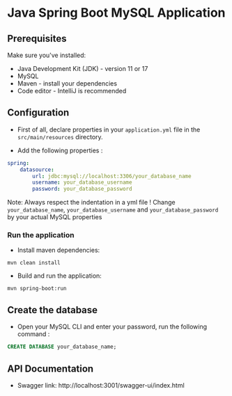 # Java Spring Boot MySQL Application

## Prerequisites
Make sure you've installed:

* Java Development Kit (JDK) - version 11 or 17
* MySQL
* Maven - install your dependencies
* Code editor - IntelliJ is recommended

## Configuration
* First of all, declare properties in your `application.yml` file in the `src/main/resources` directory.

* Add the following properties :

```yml
spring:
    datasource:
        url: jdbc:mysql://localhost:3306/your_database_name
        username: your_database_username
        password: your_database_password
```
Note: Always respect the indentation in a yml file !
Change `your_database_name`, `your_database_username` and `your_database_password` by your actual MySQL properties

### Run the application
* Install maven dependencies:
```
mvn clean install
```

* Build and run the application: 
```
mvn spring-boot:run
```

## Create the database
* Open your MySQL CLI and enter your password, run the following command :

``` SQL
CREATE DATABASE your_database_name;
```

## API Documentation
* Swagger link: http://localhost:3001/swagger-ui/index.html